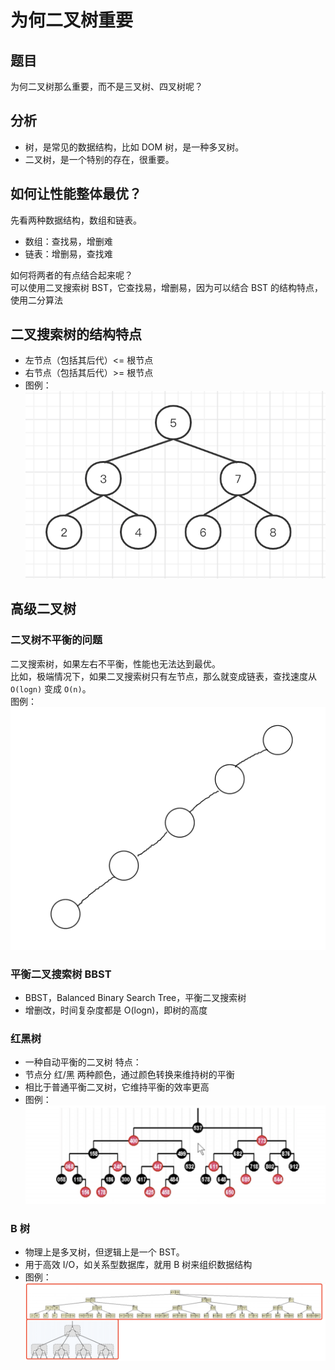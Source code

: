 # 为何二叉树重要

## 题目
为何二叉树那么重要，而不是三叉树、四叉树呢？

## 分析
- 树，是常见的数据结构，比如 DOM 树，是一种多叉树。
- 二叉树，是一个特别的存在，很重要。

## 如何让性能整体最优？
先看两种数据结构，数组和链表。
- 数组：查找易，增删难
- 链表：增删易，查找难

如何将两者的有点结合起来呢？<br/>
可以使用二叉搜索树 BST，它查找易，增删易，因为可以结合 BST 的结构特点，使用二分算法

## 二叉搜索树的结构特点
- 左节点（包括其后代）<= 根节点
- 右节点（包括其后代）>= 根节点
- 图例： ![二叉搜索树](./二叉搜索树.png)

## 高级二叉树
### 二叉树不平衡的问题
二叉搜索树，如果左右不平衡，性能也无法达到最优。<br/>
比如，极端情况下，如果二叉搜索树只有左节点，那么就变成链表，查找速度从 `O(logn)` 变成 `O(n)`。<br/>
图例：![BST只有左节点，退化成了链表](./BST只有左节点，退化成了链表.png) 

### 平衡二叉搜索树 BBST
- BBST，Balanced Binary Search Tree，平衡二叉搜索树
- 增删改，时间复杂度都是 O(logn)，即树的高度

### 红黑树
- 一种自动平衡的二叉树
特点：<br>
- 节点分 红/黑 两种颜色，通过颜色转换来维持树的平衡
- 相比于普通平衡二叉树，它维持平衡的效率更高
- 图例：![红黑树](./红黑树.png)

### B 树
- 物理上是多叉树，但逻辑上是一个 BST。
- 用于高效 I/O，如关系型数据库，就用 B 树来组织数据结构
- 图例：![B树](./B树.png)

